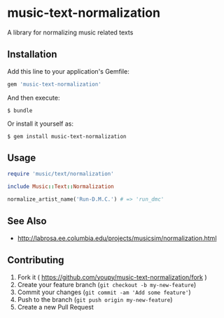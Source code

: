 # music-text-normalization

A library for normalizing music related texts

## Installation

Add this line to your application's Gemfile:

```ruby
gem 'music-text-normalization'
```

And then execute:

    $ bundle

Or install it yourself as:

    $ gem install music-text-normalization

## Usage

```ruby
require 'music/text/normalization'

include Music::Text::Normalization

normalize_artist_name('Run-D.M.C.') # => 'run_dmc'
```

## See Also

- http://labrosa.ee.columbia.edu/projects/musicsim/normalization.html

## Contributing

1. Fork it ( https://github.com/youpy/music-text-normalization/fork )
2. Create your feature branch (`git checkout -b my-new-feature`)
3. Commit your changes (`git commit -am 'Add some feature'`)
4. Push to the branch (`git push origin my-new-feature`)
5. Create a new Pull Request

